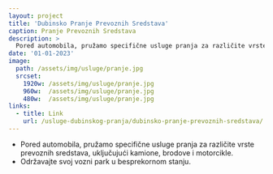 ```yaml
---
layout: project
title: 'Dubinsko Pranje Prevoznih Sredstava'
caption: Pranje Prevoznih Sredstava
description: >
  Pored automobila, pružamo specifične usluge pranja za različite vrste prevoznih sredstava, uključujući kamione, brodove i motorcikle. Održavajte svoj vozni park u besprekornom stanju.
date: '01-01-2023'
image: 
  path: /assets/img/usluge/pranje.jpg
  srcset: 
    1920w: /assets/img/usluge/pranje.jpg
    960w:  /assets/img/usluge/pranje.jpg
    480w:  /assets/img/usluge/pranje.jpg
links:
  - title: Link
    url: /usluge-dubinskog-pranja/dubinsko-pranje-prevoznih-sredstava/
---
```



- Pored automobila, pružamo specifične usluge pranja za različite vrste prevoznih sredstava, uključujući kamione, brodove i motorcikle. 
- Održavajte svoj vozni park u besprekornom stanju.


